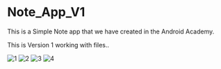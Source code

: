 # Note_App_V1
This is a Simple Note app that we have created in the Android Academy.

This is Version 1 working with files..

![1](https://user-images.githubusercontent.com/69488900/227726740-a72012e9-e513-47c2-8f38-e660c20799ed.jpg)
![2](https://user-images.githubusercontent.com/69488900/227726746-e9591e2b-a2d4-4136-af17-d8b3d8d3f192.jpg)
![3](https://user-images.githubusercontent.com/69488900/227726755-d2a18717-eda3-46cb-a4d1-25c749b1a9fe.jpg)
![4](https://user-images.githubusercontent.com/69488900/227726772-38561d98-67b8-4332-9b5b-3a70b2a1e690.jpg)
